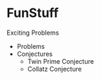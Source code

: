 # FunStuff
Exciting Problems

- Problems
- Conjectures
	- Twin Prime Conjecture
	- Collatz Conjecture